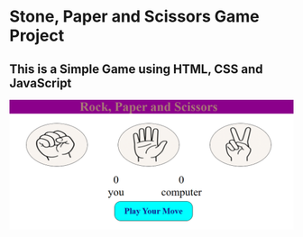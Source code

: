 # Stone, Paper and Scissors Game Project
## This is a Simple Game using HTML, CSS and JavaScript

![Webpage Screenshot](./Screenshot.png)
